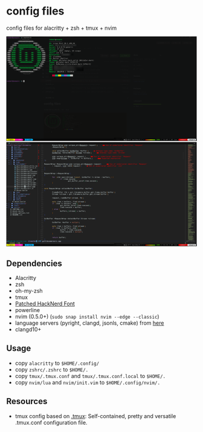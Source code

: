 # config files

config files for alacritty + zsh + tmux + nvim

![](./screenshot.png)
![](./screenshot-nvim.png)

## Dependencies

* Alacritty
* zsh
* oh-my-zsh
* tmux
* [Patched HackNerd Font](https://github.com/ryanoasis/nerd-fonts/tree/master/patched-fonts/Hack) 
* powerline
* nvim (0.5.0+) (`sudo snap install nvim --edge --classic`)
* language servers (pyright, clangd, jsonls, cmake) from [here](https://github.com/neovim/nvim-lspconfig/blob/master/CONFIG.md)
* clangd10+

## Usage

* copy `alacritty` to `$HOME/.config/`
* copy `zshrc/.zshrc` to `$HOME/.`
* copy `tmux/.tmux.conf` and `tmux/.tmux.conf.local` to `$HOME/.`
* copy `nvim/lua` and `nvim/init.vim` to `$HOME/.config/nvim/.`
## Resources

* tmux config based on [.tmux](https://github.com/gpakosz/.tmux): Self-contained, pretty and versatile .tmux.conf configuration file.

